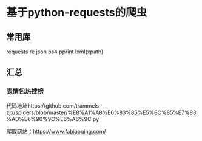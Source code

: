 # 基于python-requests的爬虫
## 常用库
requests
re
json
bs4
pprint
lxml(xpath)
## 汇总

### 表情包热搜榜
代码地址https://github.com/trammels-zjx/spiders/blob/master/%E8%A1%A8%E6%83%85%E5%8C%85%E7%83%AD%E6%90%9C%E6%A6%9C.py

爬取网站：https://www.fabiaoqing.com/


